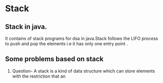 # Stack
## Stack in java.

It contains of stack programs for dsa in java.Stack follows the LIFO process to push and pop the elements i.e it has only one entry point .

## Some problems based on stack

1. Question- A stack is a kind of data structure which can store elements with the restriction that an 
